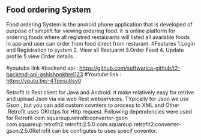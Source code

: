 ## Food ordering System
Food ordering System is the  android phone application that is developed of purpose of 
simplift  for viewing ordering food. it is online platform for ordering foods where all registred restaurants
will listed all available foods in app and user can order from food direct from resturant.
#Features
1.Login and Registration to system
2. View all Restuarnt
3.Order Food
4. Update profile
5.view Order details

#youtube link
#backend api : https://github.com/softwarica-github/t2-backend-api-ashishpokhrel123
#Youtube link : https://youtu.be/-4Tpesu8sv0




Retrofit is Rest client for Java and Android. it make relatively easy for retrive and upload Json via via web  Rest webservices.
TYpically  for Json we use Gson , but you can add custom covnters to process to XML and Other .Retrofit uses OKhttps for  Http
request.
Following dependencies were used for Retrofit com.squareup.retrofit:converter-gson com.squareup.retrofit2:retrofit:2.5.0
com.squareup.retrofit2:converter-gson:2.5.0Retrofit can be configutes to uses specif coventor.
